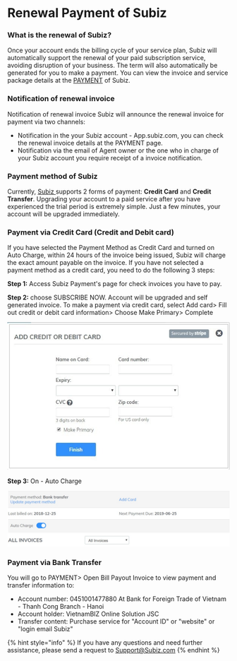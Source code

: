 # Renewal Payment of Subiz

### What is the renewal of Subiz? 

Once your account ends the billing cycle of your service plan, Subiz will automatically support the renewal of your paid subscription service, avoiding disruption of your business. The term will also automatically be generated for you to make a payment. You can view the invoice and service package details at the [PAYMENT](https://app.subiz.com/payment-home) of Subiz.

### Notification of renewal invoice

Notification of renewal invoice Subiz will announce the renewal invoice for payment via two channels:

* Notification in the your Subiz account - App.subiz.com, you can check the renewal invoice details at the PAYMENT page.
* Notification via the email of Agent owner or the one who in charge of your Subiz account you require receipt of a invoice notification. 

### Payment method of Subiz 

Currently, [Subiz ](https://subiz.com/en%20)supports 2 forms of payment: **Credit Card** and **Credit Transfer**. Upgrading your account to a paid service after you have experienced the trial period is extremely simple. Just a few minutes, your account will be upgraded immediately.

### Payment via Credit Card \(Credit and Debit card\)

If you have selected the Payment Method as Credit Card and turned on Auto Charge, within 24 hours of the invoice being issued, Subiz will charge the exact amount payable on the invoice. If you have not selected a payment method as a credit card, you need to do the following 3 steps: 

**Step 1:** Access Subiz Payment's page for check invoices you have to pay. 

**Step 2:** choose SUBSCRIBE NOW. Account will be upgraded and self generated invoice. To make a payment via credit card, select Add card&gt; Fill out credit or debit card information&gt; Choose Make Primary&gt; Complete 

![Fill out credit or debit card information](../.gitbook/assets/thanh-toan-qua-the-tin-dung.jpg)

**Step 3:** On - Auto Charge

![Turn on Auto charge](../.gitbook/assets/auto-charge.jpg)

### Payment via Bank Transfer

You will go to PAYMENT&gt; Open Bill Payout Invoice to view payment and transfer information to:

* Account number: 0451001477880 At Bank for Foreign Trade of Vietnam - Thanh Cong Branch - Hanoi 
* Account holder: VietnamBIZ Online Solution JSC
* Transfer content: Purchase service for "Account ID" or "website" or "login email Subiz"

{% hint style="info" %}
If you have any questions and need further assistance, please send a request to Support@Subiz.com
{% endhint %}

  


